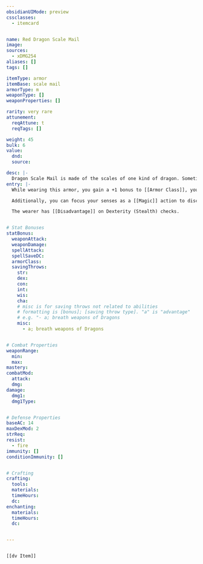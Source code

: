 ```yaml
---
obsidianUIMode: preview
cssclasses:
  - itemcard


name: Red Dragon Scale Mail
image: 
sources:
  - xDMG254
aliases: []
tags: []

itemType: armor
itemBase: scale mail
armorType: m
weaponType: []
weaponProperties: []

rarity: very rare
attunement:
  reqAttune: t
  reqTags: []

weight: 45
bulk: 6
value:
  dnd: 
  source: 

desc: |-
  Dragon Scale Mail is made of the scales of one kind of dragon. Sometimes dragons collect their cast-off scales and gift them. Other times, hunters carefully preserve the hide of a dead dragon. In either case, Dragon Scale Mail is highly valued.
entry: |-
  While wearing this armor, you gain a +1 bonus to [[Armor Class]], you have [[Advantage]] on saving throws against the breath weapons of Dragons, and you have [[Resistance]] to Fire damage.

  Additionally, you can focus your senses as a [[Magic]] action to discern the distance and direction to the closest red dragon within 30 miles of yourself. This action can't be used again until the next dawn.

  The wearer has [[Disadvantage]] on Dexterity (Stealth) checks.


# Stat Bonuses
statBonus:
  weaponAttack:
  weaponDamage:
  spellAttack:
  spellSaveDC:
  armorClass:
  savingThrows: 
    str:
    dex:
    con:
    int:
    wis:
    cha:
    # misc is for saving throws not related to abilities
    # formatting is [bonus]; [saving throw type]. "a" is "advantage"
    # e.g. "- a; breath weapons of Dragons
    misc: 
      - a; breath weapons of Dragons


# Combat Properties
weaponRange:
  min: 
  max: 
mastery: 
combatMod:
  attack: 
  dmg: 
damage:
  dmg1: 
  dmg1Type: 


# Defense Properties
baseAC: 14
maxDexMod: 2
strReq: 
resist: 
  - fire
immunity: []
conditionImmunity: []


# Crafting
crafting:
  tools: 
  materials:
  timeHours: 
  dc: 
enchanting:
  materials: 
  timeHours: 
  dc: 


---
```


```meta-bind-embed

[[dv Item]]

```
